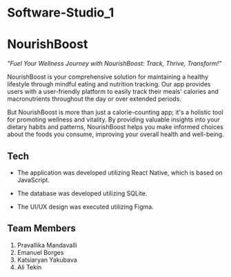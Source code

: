 # Software-Studio_1

# NourishBoost
_"Fuel Your Wellness Journey with NourishBoost: Track, Thrive, Transform!"_

 NourishBoost is your comprehensive solution for maintaining a healthy lifestyle through mindful eating and nutrition tracking.
 Our app provides users with a user-friendly platform to easily track their meals' calories and macronutrients throughout the day or over extended periods.

But NourishBoost is more than just a calorie-counting app; it's a holistic tool for promoting wellness and vitality. By providing valuable insights into your dietary habits and patterns, NourishBoost helps you make informed choices about the foods you consume, improving your overall health and well-being.

## Tech
* The application was developed utilizing React Native, which is based on JavaScript.

*  The database was developed utilizing SQLite.

* The UI/UX design was executed utilizing Figma.

 ## Team Members
 1. Pravallika Mandavalli 
 2. Emanuel Borges
 3. Katsiaryan Yakubava
 4. Ali Tekin
